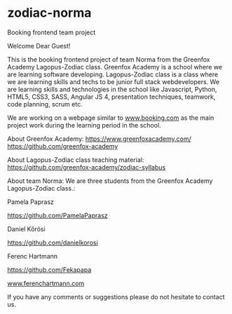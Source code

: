 # zodiac-norma
Booking frontend team project

Welcome Dear Guest!

This is the booking frontend project of team Norma from the Greenfox Academy Lagopus-Zodiac class.
Greenfox Academy is a school where we are learning software developing. Lagopus-Zodiac class is a class where we are learning
skills and techs to be junior full stack webdevelopers. We are learning skills and technologies in the school like Javascript, Python,
HTML5, CSS3, SASS, Angular JS 4, presentation techniques, teamwork, code planning, scrum etc.

We are working on a webpage similar to www.booking.com as the main project work during the learning period in the school.

About Greenfox Academy:
https://www.greenfoxacademy.com/
https://github.com/greenfox-academy

About Lagopus-Zodiac class teaching material:
https://github.com/greenfox-academy/zodiac-syllabus

About team Norma:
We are three students from the Greenfox Academy Lagopus-Zodiac class.:

Pamela Paprasz

https://github.com/PamelaPaprasz

Daniel Kőrösi

https://github.com/danielkorosi

Ferenc Hartmann

https://github.com/Fekapapa

www.ferenchartmann.com


If you have any comments or suggestions please do not hesitate to contact us.
